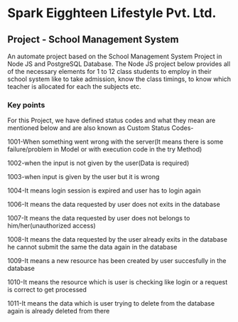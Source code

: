 # Spark Eigghteen Lifestyle Pvt. Ltd.

## Project - School Management System
An automate project based on the School Management System Project in Node JS and PostgreSQL Database. The Node JS project below provides all of the necessary elements for 1 to 12 class students to employ in their school system like to take admission, know the class timings, to know which teacher is allocated for each the subjects etc.

### Key points
For this Project, we have defined status codes and what they mean are mentioned below and are also known as Custom Status Codes-

1001-When something went wrong with the server(It means there is some failure/problem in Model or with execution code in the try Method)

1002-when the input is not given by the user(Data is required)

1003-when input is given by the user but it is wrong

1004-It means login session is expired and user has to login again

1006-It means the data requested by user does not exits in the database

1007-It means the data requested by user does not belongs to him/her(unauthorized access)

1008-It means the data requested by the user already exits in the database he cannot submit the same the data again in the database

1009-It means a new resource has been created by user succesfully in the database

1010-It means the resource which is user is checking like login or a request is correct to get processed

1011-It means the data which is user trying to delete from the database again is already deleted from there

